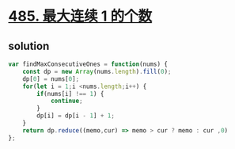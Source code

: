 # [485. 最大连续 1 的个数](https://leetcode-cn.com/problems/max-consecutive-ones/)

## solution

```js
var findMaxConsecutiveOnes = function(nums) {
    const dp = new Array(nums.length).fill(0);
    dp[0] = nums[0];
    for(let i = 1;i <nums.length;i++) {
        if(nums[i] !== 1) {
            continue;
        }
        dp[i] = dp[i - 1] + 1;
    }
    return dp.reduce((memo,cur) => memo > cur ? memo : cur ,0)
};
```